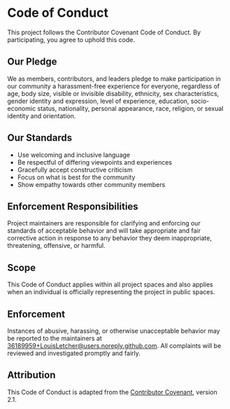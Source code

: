 # Code of Conduct

This project follows the Contributor Covenant Code of Conduct. By participating, you agree to uphold this code.

## Our Pledge

We as members, contributors, and leaders pledge to make participation in our community a harassment-free experience for everyone, regardless of age, body size, visible or invisible disability, ethnicity, sex characteristics, gender identity and expression, level of experience, education, socio-economic status, nationality, personal appearance, race, religion, or sexual identity and orientation.

## Our Standards

- Use welcoming and inclusive language
- Be respectful of differing viewpoints and experiences
- Gracefully accept constructive criticism
- Focus on what is best for the community
- Show empathy towards other community members

## Enforcement Responsibilities

Project maintainers are responsible for clarifying and enforcing our standards of acceptable behavior and will take appropriate and fair corrective action in response to any behavior they deem inappropriate, threatening, offensive, or harmful.

## Scope

This Code of Conduct applies within all project spaces and also applies when an individual is officially representing the project in public spaces.

## Enforcement

Instances of abusive, harassing, or otherwise unacceptable behavior may be reported to the maintainers at [36189959+LouisLetcher@users.noreply.github.com](mailto:36189959+LouisLetcher@users.noreply.github.com). All complaints will be reviewed and investigated promptly and fairly.

## Attribution

This Code of Conduct is adapted from the [Contributor Covenant](https://www.contributor-covenant.org), version 2.1.
